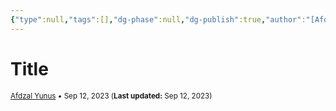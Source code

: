 ```yaml
---
{"type":null,"tags":[],"dg-phase":null,"dg-publish":true,"author":"[Afdzal Yunus](https://afdzal.dev)","date-created":"2023-09-12 20:22 PM","last-modified":"2023-09-12 20:22 PM","permalink":"/posts/2023/230912202214/","dgPassFrontmatter":true,"noteIcon":"","created":"2023-09-12 20:22 PM","updated":"2023-09-12 20:22 PM"}
---
```


# Title
<small>[Afdzal Yunus](https://afdzal.dev) • Sep 12, 2023 (**Last updated:** Sep 12, 2023)</small>

